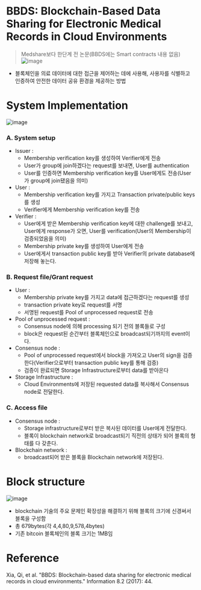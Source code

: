 # BBDS: Blockchain-Based Data Sharing for Electronic Medical Records in Cloud Environments
> Medshare보다 한단계 전 논문(BBDS에는 Smart contracts 내용 없음)
![image](https://user-images.githubusercontent.com/68576770/100832712-c3905480-34ab-11eb-81c8-ed1b80bf7457.png)
- 블록체인을 의료 데이터에 대한 접근을 제어하는 데에 사용해, 사용자를 식별하고 인증하여 안전한 데이터 공유 환경을 제공하는 방법
# System Implementation
![image](https://user-images.githubusercontent.com/68576770/100833314-0e5e9c00-34ad-11eb-8c97-75b9c1367796.png)
### A. System setup
- Issuer : 
    - Membership verification key를 생성하여 Verifier에게 전송
    - User가 group에 join하겠다는 request를 보내면, User를 authentication
    - User를 인증하면 Membership verification key를 User에게도 전송(User가 group에 join됐음을 의미)
- User :
    - Membership verification key를 가지고 Transaction private/public keys를 생성
    - Verifier에게 Membership verification key를 전송
- Verifier : 
    - User에게 받은 Membership verification key에 대한 challenge를 보내고, User에게 response가 오면, User를 verification(User의 Membership이 검증되었음을 의미)
    - Membership private key를 생성하여 User에게 전송
    - User에게서 transaction public key를 받아 Verifier의 private database에 저장해 놓는다.
### B. Request file/Grant request
- User : 
    - Membership private key를 가지고 data에 접근하겠다는 request를 생성
    - transaction private key로 request를 서명
    - 서명된 request를 Pool of unprocessed request로 전송
- Pool of unprocessed request : 
    - Consensus node에 의해 processing 되기 전의 블록들로 구성
    - block은 request된 순간부터 블록체인으로 broadcast되기까지의 event이다.
- Consensus node : 
    - Pool of unprocessed request에서 block을 가져오고 User의 sign을 검증한다(Verifier으로부터 transaction public key를 통해 검증)
    - 검증이 완료되면 Storage Infrastructure로부터 data를 받아온다
- Storage Infrastructure : 
    - Cloud Environments에 저장된 requested data를 복사해서 Consensus node로 전달한다. 
### C. Access file
- Consensus node :
    - Storage infrastructure로부터 받은 복사된 데이터를 User에게 전달한다.
    - 블록이  blockchain network로 broadcast되기 직전의 상태가 되어 블록의 형태를 다 갖춘다.
- Blockchain network : 
    - broadcast되어 받은 블록을 Blockchain network에 저장된다.
# Block structure
![image](https://user-images.githubusercontent.com/68576770/100836577-e114ec80-34b2-11eb-9c2d-dc2e0ec07941.png)
- blockchain 기술의 주요 문제인 확장성을 해결하기 위해 블록의 크기에 신경써서 블록을 구성함
- 총 679bytes(각 4,4,80,9,578,4bytes)
- 기존 bitcoin 블록체인의 블록 크기는 1MB임
# Reference
Xia, Qi, et al. "BBDS: Blockchain-based data sharing for electronic medical records in cloud environments." Information 8.2 (2017): 44.